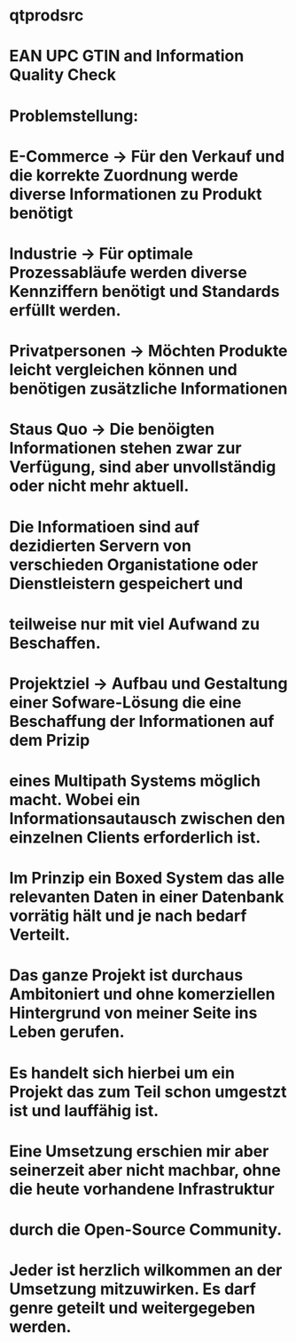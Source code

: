 # qtprodsrc

# EAN UPC GTIN and Information Quality Check

# Problemstellung:
# E-Commerce      -> Für den Verkauf und die korrekte Zuordnung werde diverse Informationen zu Produkt benötigt
# Industrie       -> Für optimale Prozessabläufe werden diverse Kennziffern benötigt und Standards erfüllt werden.
# Privatpersonen  -> Möchten Produkte leicht vergleichen können und benötigen zusätzliche Informationen

# Staus Quo       -> Die benöigten Informationen stehen zwar zur Verfügung, sind aber unvollständig oder nicht mehr aktuell.
# Die Informatioen sind auf dezidierten Servern von verschieden Organistatione oder Dienstleistern gespeichert und 
# teilweise nur mit viel Aufwand zu Beschaffen.

# Projektziel     -> Aufbau und Gestaltung einer Sofware-Lösung die eine Beschaffung der Informationen auf dem Prizip
# eines Multipath Systems möglich macht. Wobei ein Informationsautausch zwischen den einzelnen Clients erforderlich ist.
# Im Prinzip ein Boxed System das alle relevanten Daten in einer Datenbank vorrätig hält und je nach bedarf Verteilt.

# Das ganze Projekt ist durchaus Ambitoniert und ohne komerziellen Hintergrund von meiner Seite ins Leben gerufen.

# Es handelt sich hierbei um ein Projekt das zum Teil schon umgestzt ist und lauffähig ist.
# Eine Umsetzung erschien mir aber seinerzeit aber nicht machbar, ohne die heute vorhandene Infrastruktur 
# durch die Open-Source Community. 

# Jeder ist herzlich wilkommen an der Umsetzung mitzuwirken. Es darf genre geteilt und weitergegeben werden. 

